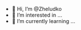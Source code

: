 - 👋 Hi, I’m @Zheludko
- 👀 I’m interested in ...
- 🌱 I’m currently learning ...
  

<!---
Zheludko/Zheludko is a ✨ special ✨ repository because its `README.md` (this file) appears on your GitHub profile.
You can click the Preview link to take a look at your changes.
--->
